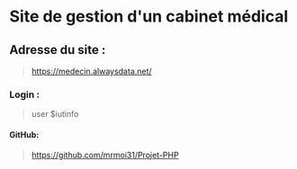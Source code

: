 # Site de gestion d'un cabinet médical

## Adresse du site :
> https://medecin.alwaysdata.net/
### Login : 
> user
> $iutinfo

#### GitHub:
>https://github.com/mrmoi31/Projet-PHP

